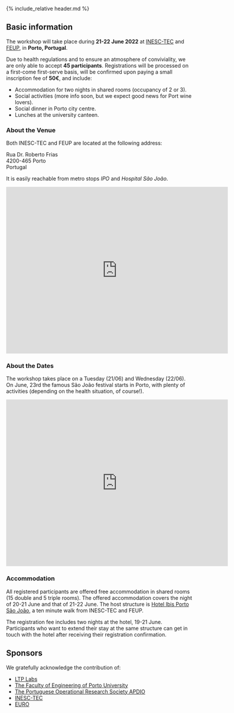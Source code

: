 {% include_relative header.md %}

## Basic information

The workshop will take place during **21-22 June 2022** at [INESC-TEC](https://www.inesctec.pt/en) and [FEUP](https://sigarra.up.pt/feup/pt/web_page.inicial), in **Porto, Portugal**.

Due to health regulations and to ensure an atmosphere of conviviality, we are only able to accept **45 participants**.
Registrations will be processed on a first-come first-serve basis, will be confirmed upon paying a small inscription fee of **50€**, and include:

* Accommodation for two nights in shared rooms (occupancy of 2 or 3).
* Social activities (more info soon, but we expect good news for Port wine lovers).
* Social dinner in Porto city centre.
* Lunches at the university canteen.

### About the Venue

Both INESC-TEC and FEUP are located at the following address:

Rua Dr. Roberto Frias  
4200-465 Porto  
Portugal

It is easily reachable from metro stops *IPO* and *Hospital São João*.

<p align="center">
<iframe
    src="https://www.google.com/maps/embed?pb=!1m18!1m12!1m3!1d3002.941954833861!2d-8.597595684597712!3d41.17943321682366!2m3!1f0!2f0!3f0!3m2!1i1024!2i768!4f13.1!3m3!1m2!1s0xd246440cf4b8787%3A0x4969a3392daad2eb!2sINESC%20TEC%20-%20Institute%20for%20Systems%20and%20Computer%20Engineering%2C%20Technology%20and%20Science!5e0!3m2!1sen!2ses!4v1572254836700!5m2!1sen!2ses"
    frameborder="0" style="border:0" allowfullscreen width="600" height="450"></iframe>
</p>

### About the Dates

The workshop takes place on a Tuesday (21/06) and Wednesday (22/06).
On June, 23rd the famous São João festival starts in Porto, with plenty of activities (depending on the health situation, of course!).

<p align="center">
<iframe
    src="https://www.youtube.com/embed/AE7P_nFXdsI"
    frameborder=0 style="border:0" allowfullscreen width="600" height="450"></iframe>
</p>

### Accommodation

All registered participants are offered free accommodation in shared rooms (15 double and 5 triple rooms).
The offered accommodation covers the night of 20-21 June and that of 21-22 June.
The host structure is [Hotel Ibis Porto São João](https://all.accor.com/hotel/3227/index.en.shtml), a ten minute walk from INESC-TEC and FEUP.

The registration fee includes two nights at the hotel, 19-21 June.
Participants who want to extend their stay at the same structure can get in touch with the hotel after receiving their registration confirmation.

## Sponsors

We gratefully acknowledge the contribution of:

* [LTP Labs](https://ltplabs.com/)
* [The Faculty of Engineering of Porto University](https://sigarra.up.pt/feup/pt/web_page.inicial)
* [The Portuguese Operational Research Society APDIO](http://apdio.pt/home)
* [INESC-TEC](https://www.inesctec.pt/en)
* [EURO](https://euro-online.org/)